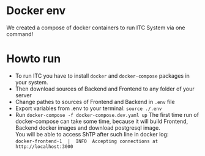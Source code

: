 # Docker env
We created a compose of docker containers to run ITC System via one command!

# Howto run
* To run ITC you have to install `docker` and `docker-compose` packages in your system.
* Then download sources of Backend and Frontend to any folder of your server
* Change pathes to sources of Frontend and Backend in `.env` file
* Export variables from .env to your terminal: `source ./.env`
* Run `docker-compose -f docker-compose.dev.yaml up`
The first time run of docker-compose can take some time, because it will build Frontend, Backend docker images and download postgresql image.
</br> You will be able to access ShTP after such line in docker log: </br>
`docker-frontend-1  |  INFO  Accepting connections at http://localhost:3000`

